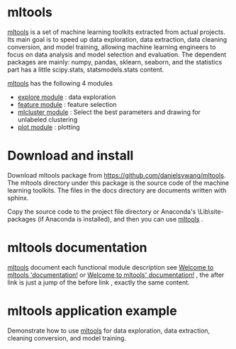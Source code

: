 # mltools

[mltools](https://danielsywang.github.io/mltools/) is a set of machine learning toolkits extracted from actual projects. Its main goal is to speed up data exploration, data extraction, data cleaning conversion, and model training, allowing machine learning engineers to focus on data analysis and model selection and evaluation. The dependent packages are mainly: numpy, pandas, sklearn, seaborn, and the statistics part has a little scipy.stats, statsmodels.stats content.

[mltools](https://danielsywang.github.io/mltools/) has the following 4 modules

- [explore module](https://danielsywang.github.io/mltools/docs/build/_modules/explore.html) : data exploration
- [feature module](https://danielsywang.github.io/mltools/docs/build/_modules/feature.html) : feature selection
- [mlcluster module](https://danielsywang.github.io/mltools/docs/build/_modules/mlcluster.html) : Select the best parameters and drawing for unlabeled clustering
- [plot module](https://danielsywang.github.io/mltools/docs/build/_modules/plot.html) : plotting

# Download and install

Download mltools package from https://github.com/danielsywang/mltools. The mltools directory under this package is the source code of the machine learning toolkits. The files in the docs directory are documents written with sphinx.

Copy the source code to the project file directory or Anaconda's \Lib\site-packages (if Anaconda is installed), and then you can use [mltools](https://danielsywang.github.io/mltools/) .

# mltools documentation

[mltools](https://danielsywang.github.io/mltools/) document each functional module description see [Welcome to mltools 'documentation!](https://danielsywang.github.io/mltools/docs/build/index.html) or [Welcome to mltools' documentation!](https://danielsywang.github.io/mltools/) , the after link is just a jump of the before link , exactly the same content.

# mltools application example

Demonstrate how to use [mltools](https://danielsywang.github.io/mltools/) for data exploration, data extraction, cleaning conversion, and model training.






